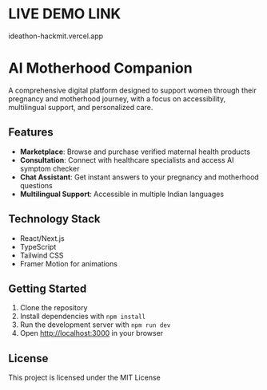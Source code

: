 # LIVE DEMO LINK 

ideathon-hackmit.vercel.app


# AI Motherhood Companion

A comprehensive digital platform designed to support women through their pregnancy and motherhood journey, with a focus on accessibility, multilingual support, and personalized care.

## Features

- **Marketplace**: Browse and purchase verified maternal health products
- **Consultation**: Connect with healthcare specialists and access AI symptom checker
- **Chat Assistant**: Get instant answers to your pregnancy and motherhood questions
- **Multilingual Support**: Accessible in multiple Indian languages

## Technology Stack

- React/Next.js
- TypeScript
- Tailwind CSS
- Framer Motion for animations

## Getting Started

1. Clone the repository
2. Install dependencies with `npm install`
3. Run the development server with `npm run dev`
4. Open [http://localhost:3000](http://localhost:3000) in your browser

## License

This project is licensed under the MIT License
